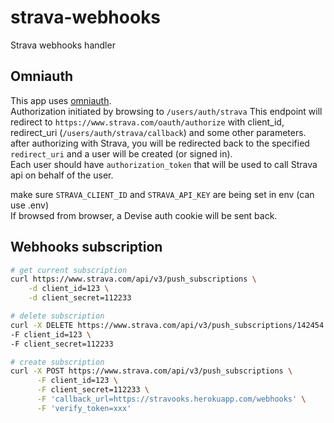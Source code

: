 # strava-webhooks

Strava webhooks handler

## Omniauth

This app uses [omniauth](https://github.com/omniauth/omniauth).  
Authorization initiated by browsing to `/users/auth/strava`
This endpoint will redirect to `https://www.strava.com/oauth/authorize` with client_id, redirect_uri (`/users/auth/strava/callback`) and some other parameters.  
after authorizing with Strava, you will be redirected back to the specified `redirect_uri` and a user will be created (or signed in).  
Each user should have `authorization_token` that will be used to call Strava api on behalf of the user.
  
make sure `STRAVA_CLIENT_ID` and `STRAVA_API_KEY` are being set in env (can use .env)  
If browsed from browser, a Devise auth cookie will be sent back.

## Webhooks subscription

```bash
# get current subscription
curl https://www.strava.com/api/v3/push_subscriptions \
    -d client_id=123 \
    -d client_secret=112233

# delete subscription
curl -X DELETE https://www.strava.com/api/v3/push_subscriptions/142454 \
-F client_id=123 \
-F client_secret=112233

# create subscription
curl -X POST https://www.strava.com/api/v3/push_subscriptions \
      -F client_id=123 \
      -F client_secret=112233 \
      -F 'callback_url=https://stravooks.herokuapp.com/webhooks' \
      -F 'verify_token=xxx'
```
